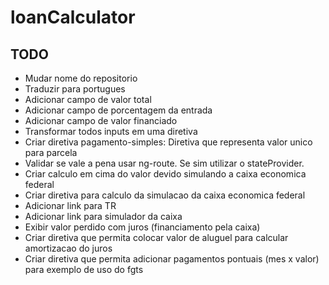 # loanCalculator

## TODO
- Mudar nome do repositorio
- Traduzir para portugues
- Adicionar campo de valor total
- Adicionar campo de porcentagem da entrada
- Adicionar campo de valor financiado
- Transformar todos inputs em uma diretiva
- Criar diretiva pagamento-simples: Diretiva que representa valor unico para parcela
- Validar se vale a pena usar ng-route. Se sim utilizar o stateProvider.
- Criar calculo em cima do valor devido simulando a caixa economica federal
- Criar diretiva para calculo da simulacao da caixa economica federal
- Adicionar link para TR
- Adicionar link para simulador da caixa
- Exibir valor perdido com juros (financiamento pela caixa)
- Criar diretiva que permita colocar valor de aluguel para calcular amortizacao do juros
- Criar diretiva que permita adicionar pagamentos pontuais (mes x valor) para exemplo de uso do fgts

